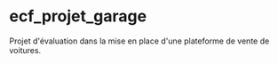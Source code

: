 # ecf_projet_garage
Projet d'évaluation dans la mise en place d'une plateforme de vente de voitures.
